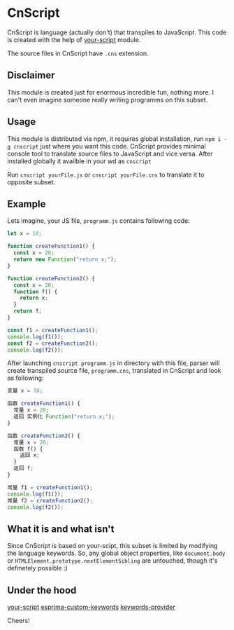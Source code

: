 # CnScript

CnScript is language (actually don't) that transpiles to JavaScript.
This code is created with the help of [your-script](https://github.com/iamfrontender/your-script) module.

The source files in CnScript have `.cns` extension.

## Disclaimer

This module is created just for enormous incredible fun, nothing more. I can't even imagine someone really writing programms on this subset.

## Usage

This module is distributed via npm, it requires global installation, run `npm i -g cnscript` just where you want this code.
CnScript provides minimal console tool to translate source files to JavaScript and vice versa.
After installed globally it availble in your wd as `cnscript`

Run `cnscript yourFile.js` or `cnscript yourFile.cns` to translate it to opposite subset.

## Example

Lets imagine, your JS file, `programm.js` contains following code:

```javascript
let x = 10;

function createFunction1() {
  const x = 20;
  return new Function("return x;");
}

function createFunction2() {
  const x = 20;
  function f() {
    return x;
  }
  return f;
}

const f1 = createFunction1();
console.log(f1());
const f2 = createFunction2();
console.log(f2());
```

After launching `cnscript programm.js` in directory with this file, parser will create transpiled source file, `programm.cns`, translated in CnScript and look as following:

```javascript
变量 x = 10;

函数 createFunction1() {
  常量 x = 20;
  返回 实例化 Function("return x;");
}

函数 createFunction2() {
  常量 x = 20;
  函数 f() {
    返回 x;
  }
  返回 f;
}

常量 f1 = createFunction1();
console.log(f1());
常量 f2 = createFunction2();
console.log(f2());
```

## What it is and what isn't

Since CnScript is based on your-scipt, this subset is limited by modifying the language keywords. So, any global object properties, like `document.body` or `HTMLElement.prototype.nextElementSibling` are untouched, though it's definetely possible :)

## Under the hood

[your-script](https://github.com/iamfrontender/your-script)
[esprima-custom-keywords](https://github.com/iamfrontender/esprima-custom-keywords)
[keywords-provider](https://github.com/iamfrontender/keywords-provider)

Cheers!
